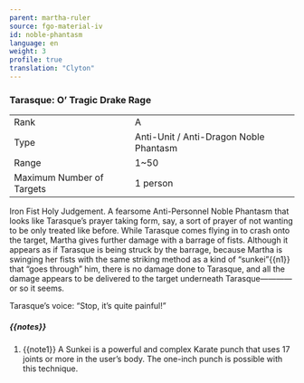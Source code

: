 ```yaml
---
parent: martha-ruler
source: fgo-material-iv
id: noble-phantasm
language: en
weight: 3
profile: true
translation: "Clyton"
---
```


### Tarasque: O’ Tragic Drake Rage

<table>
  <tr><td>Rank</td><td>A</td></tr>
  <tr><td>Type</td><td>Anti-Unit / Anti-Dragon Noble Phantasm</td></tr>
  <tr><td>Range</td><td>1~50</td></tr>
  <tr><td>Maximum Number of Targets</td><td>1 person</td></tr>
</table>

Iron Fist Holy Judgement. A fearsome Anti-Personnel Noble Phantasm that looks like Tarasque’s prayer taking form, say, a sort of prayer of not wanting to be only treated like before. While Tarasque comes flying in to crash onto the target, Martha gives further damage with a barrage of fists. Although it appears as if Tarasque is being struck by the barrage, because Martha is swinging her fists with the same striking method as a kind of “sunkei”{{n1}} that “goes through” him, there is no damage done to Tarasque, and all the damage appears to be delivered to the target underneath Tarasque————or so it seems.

Tarasque’s voice: “Stop, it’s quite painful!”

##### {{notes}}

1. {{note1}} A Sunkei is a powerful and complex Karate punch that uses 17 joints or more in the user’s body. The one-inch punch is possible with this technique.
